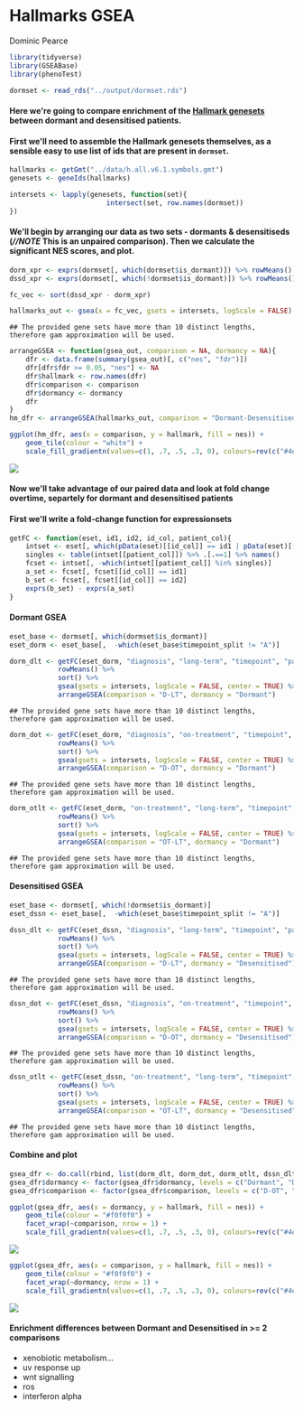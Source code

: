 Hallmarks GSEA
================
Dominic Pearce

``` r
library(tidyverse)
library(GSEABase)
library(phenoTest)
```

``` r
dormset <- read_rds("../output/dormset.rds")
```

#### Here we're going to compare enrichment of the [Hallmark genesets](https://www.ncbi.nlm.nih.gov/pubmed/26771021) between dormant and desensitised patients.

#### First we'll need to assemble the Hallmark genesets themselves, as a sensible easy to use list of ids that are present in `dormset`.

``` r
hallmarks <- getGmt("../data/h.all.v6.1.symbols.gmt")
genesets <- geneIds(hallmarks)

intersets <- lapply(genesets, function(set){
                        intersect(set, row.names(dormset))
})
```

#### We'll begin by arranging our data as two sets - dormants & desensitiseds (*//NOTE* This is an unpaired comparison). Then we calculate the significant **NES** scores, and plot.

``` r
dorm_xpr <- exprs(dormset[, which(dormset$is_dormant)]) %>% rowMeans()
dssd_xpr <- exprs(dormset[, which(!dormset$is_dormant)]) %>% rowMeans()

fc_vec <- sort(dssd_xpr - dorm_xpr)

hallmarks_out <- gsea(x = fc_vec, gsets = intersets, logScale = FALSE)
```

    ## The provided gene sets have more than 10 distinct lengths, therefore gam approximation will be used.

``` r
arrangeGSEA <- function(gsea_out, comparison = NA, dormancy = NA){
    dfr <- data.frame(summary(gsea_out)[, c("nes", "fdr")])
    dfr[dfr$fdr >= 0.05, "nes"] <- NA
    dfr$hallmark <- row.names(dfr)
    dfr$comparison <- comparison
    dfr$dormancy <- dormancy
    dfr
}
hm_dfr <- arrangeGSEA(hallmarks_out, comparison = "Dormant-Desensitised")
```

``` r
ggplot(hm_dfr, aes(x = comparison, y = hallmark, fill = nes)) + 
    geom_tile(colour = "white") +
    scale_fill_gradientn(values=c(1, .7, .5, .3, 0), colours=rev(c("#4eb3d3", "#a8ddb5", "white", "#fee391", "#fe9929")), na.value = "white")
```

<img src="hallmark-gsea_files/figure-markdown_github-ascii_identifiers/unnamed-chunk-6-1.png" style="display: block; margin: auto;" />

#### Now we'll take advantage of our paired data and look at fold change overtime, separtely for dormant and desensitised patients

#### First we'll write a fold-change function for expressionsets

``` r
getFC <- function(eset, id1, id2, id_col, patient_col){
    intset <- eset[, which(pData(eset)[[id_col]] == id1 | pData(eset)[[id_col]] == id2)]
    singles <- table(intset[[patient_col]]) %>% .[.==1] %>% names()
    fcset <- intset[, -which(intset[[patient_col]] %in% singles)]
    a_set <- fcset[, fcset[[id_col]] == id1]
    b_set <- fcset[, fcset[[id_col]] == id2]
    exprs(b_set) - exprs(a_set)
}
```

#### Dormant GSEA

``` r
eset_base <- dormset[, which(dormset$is_dormant)]
eset_dorm <- eset_base[,  -which(eset_base$timepoint_split != "A")]

dorm_dlt <- getFC(eset_dorm, "diagnosis", "long-term", "timepoint", "patient") %>% 
            rowMeans() %>% 
            sort() %>% 
            gsea(gsets = intersets, logScale = FALSE, center = TRUE) %>% 
            arrangeGSEA(comparison = "D-LT", dormancy = "Dormant")
```

    ## The provided gene sets have more than 10 distinct lengths, therefore gam approximation will be used.

``` r
dorm_dot <- getFC(eset_dorm, "diagnosis", "on-treatment", "timepoint", "patient") %>% 
            rowMeans() %>% 
            sort() %>% 
            gsea(gsets = intersets, logScale = FALSE, center = TRUE) %>% 
            arrangeGSEA(comparison = "D-OT", dormancy = "Dormant")
```

    ## The provided gene sets have more than 10 distinct lengths, therefore gam approximation will be used.

``` r
dorm_otlt <- getFC(eset_dorm, "on-treatment", "long-term", "timepoint", "patient") %>% 
            rowMeans() %>% 
            sort() %>% 
            gsea(gsets = intersets, logScale = FALSE, center = TRUE) %>% 
            arrangeGSEA(comparison = "OT-LT", dormancy = "Dormant")
```

    ## The provided gene sets have more than 10 distinct lengths, therefore gam approximation will be used.

#### Desensitised GSEA

``` r
eset_base <- dormset[, which(!dormset$is_dormant)]
eset_dssn <- eset_base[,  -which(eset_base$timepoint_split != "A")]

dssn_dlt <- getFC(eset_dssn, "diagnosis", "long-term", "timepoint", "patient") %>% 
            rowMeans() %>% 
            sort() %>% 
            gsea(gsets = intersets, logScale = FALSE, center = TRUE) %>% 
            arrangeGSEA(comparison = "D-LT", dormancy = "Desensitised")
```

    ## The provided gene sets have more than 10 distinct lengths, therefore gam approximation will be used.

``` r
dssn_dot <- getFC(eset_dssn, "diagnosis", "on-treatment", "timepoint", "patient") %>% 
            rowMeans() %>% 
            sort() %>% 
            gsea(gsets = intersets, logScale = FALSE, center = TRUE) %>% 
            arrangeGSEA(comparison = "D-OT", dormancy = "Desensitised")
```

    ## The provided gene sets have more than 10 distinct lengths, therefore gam approximation will be used.

``` r
dssn_otlt <- getFC(eset_dssn, "on-treatment", "long-term", "timepoint", "patient") %>% 
            rowMeans() %>% 
            sort() %>% 
            gsea(gsets = intersets, logScale = FALSE, center = TRUE) %>% 
            arrangeGSEA(comparison = "OT-LT", dormancy = "Desensitised")
```

    ## The provided gene sets have more than 10 distinct lengths, therefore gam approximation will be used.

#### Combine and plot

``` r
gsea_dfr <- do.call(rbind, list(dorm_dlt, dorm_dot, dorm_otlt, dssn_dlt, dssn_dot, dssn_otlt))
gsea_dfr$dormancy <- factor(gsea_dfr$dormancy, levels = c("Dormant", "Desensitised")) 
gsea_dfr$comparison <- factor(gsea_dfr$comparison, levels = c("D-OT", "D-LT", "OT-LT")) 

ggplot(gsea_dfr, aes(x = dormancy, y = hallmark, fill = nes)) +
    geom_tile(colour = "#f0f0f0") +
    facet_wrap(~comparison, nrow = 1) +
    scale_fill_gradientn(values=c(1, .7, .5, .3, 0), colours=rev(c("#4eb3d3", "#a8ddb5", "white", "#fee391", "#fe9929")), na.value = "white")
```

<img src="hallmark-gsea_files/figure-markdown_github-ascii_identifiers/unnamed-chunk-10-1.png" style="display: block; margin: auto;" />

``` r
ggplot(gsea_dfr, aes(x = comparison, y = hallmark, fill = nes)) +
    geom_tile(colour = "#f0f0f0") +
    facet_wrap(~dormancy, nrow = 1) +
    scale_fill_gradientn(values=c(1, .7, .5, .3, 0), colours=rev(c("#4eb3d3", "#a8ddb5", "white", "#fee391", "#fe9929")), na.value = "white")
```

<img src="hallmark-gsea_files/figure-markdown_github-ascii_identifiers/unnamed-chunk-10-2.png" style="display: block; margin: auto;" />

#### Enrichment differences between Dormant and Desensitised in &gt;= 2 comparisons

-   xenobiotic metabolism...
-   uv response up
-   wnt signalling
-   ros
-   interferon alpha
